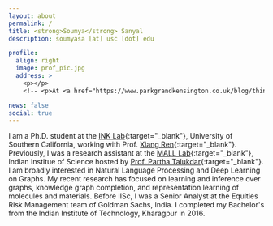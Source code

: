 ```yaml
---
layout: about
permalink: /
title: <strong>Soumya</strong> Sanyal
description: soumyasa [at] usc [dot] edu

profile:
  align: right
  image: prof_pic.jpg
  address: >
    <p></p>
    <!-- <p>At <a href="https://www.parkgrandkensington.co.uk/blog/things-to-know-about-kyoto-garden/" target="blank">Kyoto Garden</a>, London</p> -->

news: false
social: true
---
```


I am a Ph.D. student at the [INK Lab](https://inklab.usc.edu/){:target="\_blank"}, University of Southern California, working with Prof. [Xiang Ren](http://ink-ron.usc.edu/xiangren/){:target="\_blank"}. Previously, I was a research assistant at the [MALL Lab](http://malllabiisc.github.io/){:target="\_blank"}, Indian Institue of Science hosted by [Prof. Partha Talukdar](http://talukdar.net/){:target="\_blank"}. I am broadly interested in Natural Language Processing and Deep Learning on Graphs. My recent research has focused on learning and inference over graphs, knowledge graph completion, and representation learning of molecules and materials. Before IISc, I was a Senior Analyst at the Equities Risk Management team of Goldman Sachs, India. I completed my Bachelor's from the Indian Institute of Technology, Kharagpur in 2016.
